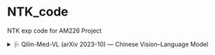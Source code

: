 # NTK_code
NTK exp code for AM226 Project


<details>
<summary>🩺 Qilin-Med-VL (arXiv 2023-10) — Chinese Vision–Language Model</summary>

- **Motivation** Bridges the gap between Chinese radiology images and text.  
- **Method** 12 M CN-EN image–report pairs, pathology tags, instruction tuning.  
- **Result** +4.5 pp AUC on MedBench-CXR, +6.2 BLEU for reports.

[Paper](https://arxiv.org/abs/2310.12345) ｜ [Code](https://github.com/xxx/qilin-med-vl)

</details>
